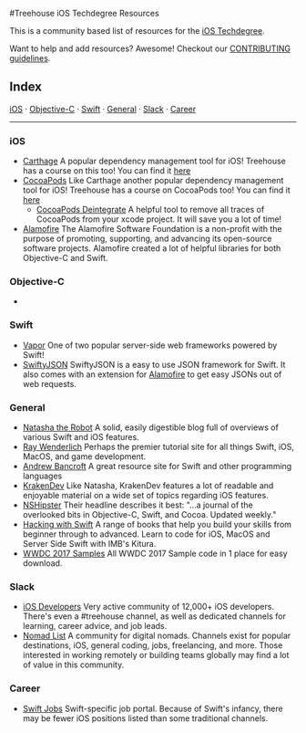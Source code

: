 #Treehouse iOS Techdegree Resources


This is a community based list of resources for the [iOS Techdegree](https://www.teamtreehouse.com).

Want to help and add resources? Awesome! Checkout our [CONTRIBUTING guidelines](CONTRIBUTING.md).

## Index

[iOS](#iOS) ·
[Objective-C](#Objective-C) ·
[Swift](#Swift) ·
[General](#General) ·
[Slack](#Slack) ·
[Career](#Career)



-------

### iOS

* [Carthage](https://github.com/Carthage/Carthage) A popular dependency management tool for iOS! Treehouse has a course on this too! You can find it [here](https://teamtreehouse.com/library/dependency-management-with-carthage-for-ios)
* [CocoaPods](https://cocoapods.org) Like Carthage another popular dependency management tool for iOS! Treehouse has a course on CocoaPods too! You can find it [here](https://teamtreehouse.com/library/dependency-management-with-cocoapods-for-ios)
  * [CocoaPods Deintegrate](https://github.com/CocoaPods/cocoapods-deintegrate) A helpful tool to remove all traces of CocoaPods from your xcode project. It will save you a lot of time!
* [Alamofire](http://alamofire.org/) The Alamofire Software Foundation is a non-profit with the purpose of promoting, supporting, and advancing its open-source software projects. Alamofire created a lot of helpful libraries for both Objective-C and Swift.

### Objective-C

*

### Swift

* [Vapor](https://vapor.codes) One of two popular server-side web frameworks powered by Swift!
* [SwiftyJSON](https://github.com/SwiftyJSON) SwiftyJSON is a easy to use JSON framework for Swift. It also comes with an extension for [Alamofire](http://alamofire.org) to get easy JSONs out of web requests.

### General

* [Natasha the Robot](https://www.natashatherobot.com) A solid, easily digestible blog full of overviews of various Swift and iOS features.
* [Ray Wenderlich](https://www.raywenderlich.com) Perhaps the premier tutorial site for all things Swift, iOS, MacOS, and game development.
* [Andrew Bancroft](http://www.andrewcbancroft.com) A great resource site for Swift and other programming languages
* [KrakenDev](https://krakendev.io) Like Natasha, KrakenDev features a lot of readable and enjoyable material on a wide set of topics regarding iOS features.
* [NSHipster](http://nshipster.com) Their headline describes it best: "...a journal of the overlooked bits in Objective-C, Swift, and Cocoa. Updated weekly."
* [Hacking with Swift](https://www.hackingwithswift.com) A range of books that help you build your skills from beginner through to advanced. Learn to code for iOS, MacOS and Server Side Swift with IMB's Kitura.
* [WWDC 2017 Samples](https://github.com/jfahrenkrug/WWDC-Downloader) All WWDC 2017 Sample code in 1 place for easy download.

### Slack

* [iOS Developers](https://ios-developers.io) Very active community of 12,000+ iOS developers. There's even a #treehouse channel, as well as dedicated channels for learning, career advice, and job leads.
* [Nomad List](https://nomadlist.com) A community for digital nomads. Channels exist for popular destinations, iOS, general coding, jobs, freelancing, and more. Those interested in working remotely or building teams globally may find a lot of value in this community.

### Career

* [Swift Jobs](http://www.swift-jobs.com/) Swift-specific job portal. Because of Swift's infancy, there may be fewer iOS positions listed than some traditional channels.
